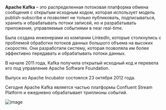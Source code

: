 **Apache Kafka** – это распределенная потоковая платформа обмена сообщения с открытым исходным кодом,
которая использует модель publish-subscribe и позволяет не только публиковать, подписываться, хранить и обрабатывать потоки записей,
но и разрабатывать приложения, управляемые событиями в near real-time.

Была создана инженерами из компании LinkedIn, которые столкнулись с проблемой обработки потоков данных большого объема на высоких скоростях.
Они разработали систему, которая позволяла им более эффективно передавать и обрабатывать потоки данных.

В начале 2011 года, Kafka получила открытый исходный код и перевела его под управление Apache Software Foundation.

Выпуск из Apache Incubator состоялся 23 октября 2012 года.

Сегодня Apache Kafka является частью платформы Confluent Stream Platform и ежедневно обрабатывает триллионы событий.

![image](https://user-images.githubusercontent.com/98359811/232869097-ad87061e-edc7-412b-b164-466702b4841d.png)
